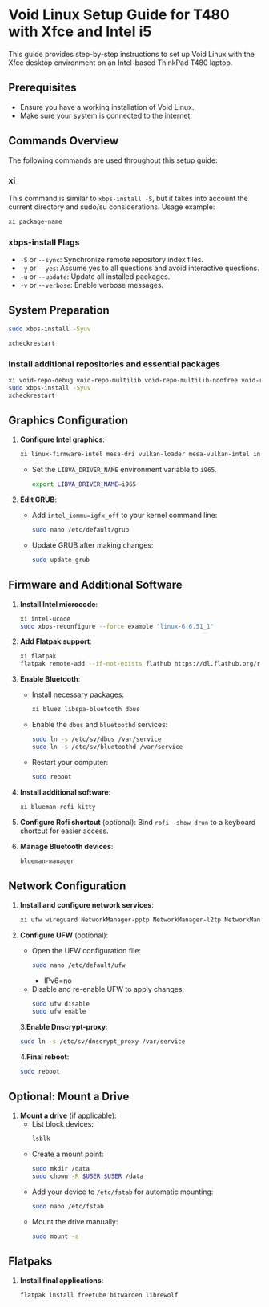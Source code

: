 # Void Linux Setup Guide for T480 with Xfce and Intel i5

This guide provides step-by-step instructions to set up Void Linux with the Xfce desktop environment on an Intel-based ThinkPad T480 laptop.

## Prerequisites
- Ensure you have a working installation of Void Linux.
- Make sure your system is connected to the internet.

## Commands Overview

The following commands are used throughout this setup guide:

### xi
This command is similar to `xbps-install -S`, but it takes into account the current directory and sudo/su considerations. Usage example:
```bash
xi package-name
```

### xbps-install Flags
- `-S` or `--sync`: Synchronize remote repository index files.
- `-y` or `--yes`: Assume yes to all questions and avoid interactive questions.
- `-u` or `--update`: Update all installed packages.
- `-v` or `--verbose`: Enable verbose messages.

## System Preparation

```bash
sudo xbps-install -Syuv
```
```bash
xcheckrestart
```

### Install additional repositories and essential packages
```bash
xi void-repo-debug void-repo-multilib void-repo-multilib-nonfree void-repo-nonfree nano
sudo xbps-install -Syuv
xcheckrestart
```

## Graphics Configuration

1. **Configure Intel graphics**:
    ```bash
    xi linux-firmware-intel mesa-dri vulkan-loader mesa-vulkan-intel intel-video-accel
    ```
    - Set the `LIBVA_DRIVER_NAME` environment variable to `i965`.
        ```bash
        export LIBVA_DRIVER_NAME=i965
        ```

2. **Edit GRUB**:
    - Add `intel_iommu=igfx_off` to your kernel command line:
        ```bash
        sudo nano /etc/default/grub
        ```
    - Update GRUB after making changes:
        ```bash
        sudo update-grub
        ```

## Firmware and Additional Software

1. **Install Intel microcode**:
    ```bash
    xi intel-ucode
    sudo xbps-reconfigure --force example "linux-6.6.51_1"
    ```

2. **Add Flatpak support**:
    ```bash
    xi flatpak
    flatpak remote-add --if-not-exists flathub https://dl.flathub.org/repo/flathub.flatpakrepo
    ```

3. **Enable Bluetooth**:
    - Install necessary packages:
        ```bash
        xi bluez libspa-bluetooth dbus
        ```
    - Enable the `dbus` and `bluetoothd` services:
        ```bash
        sudo ln -s /etc/sv/dbus /var/service
        sudo ln -s /etc/sv/bluetoothd /var/service
        ```
    - Restart your computer:
        ```bash
        sudo reboot
        ```

4. **Install additional software**:
    ```bash
    xi blueman rofi kitty
    ```

5. **Configure Rofi shortcut** (optional):
    Bind `rofi -show drun` to a keyboard shortcut for easier access.

6. **Manage Bluetooth devices**:
    ```bash
    blueman-manager
    ```

## Network Configuration

1. **Install and configure network services**:
    ```bash
    xi ufw wireguard NetworkManager-pptp NetworkManager-l2tp NetworkManager-devel NetworkManager-l2tp NetworkManager-openvpn dnscrypt-proxy
    ```
   
2. **Configure UFW** (optional):
    - Open the UFW configuration file:
        ```bash
        sudo nano /etc/default/ufw
        ```
        - IPv6=no
    - Disable and re-enable UFW to apply changes:
        ```bash
        sudo ufw disable
        sudo ufw enable
        ```
        
    3.**Enable Dnscrypt-proxy**:
     ```bash
    sudo ln -s /etc/sv/dnscrypt_proxy /var/service
    ```

    4.**Final reboot**:
     ```bash
    sudo reboot
    ```

## Optional: Mount a Drive

1. **Mount a drive** (if applicable):
    - List block devices:
        ```bash
        lsblk
        ```
    - Create a mount point:
        ```bash
        sudo mkdir /data
        sudo chown -R $USER:$USER /data
        ```
    - Add your device to `/etc/fstab` for automatic mounting:
        ```bash
        sudo nano /etc/fstab
        ```
    - Mount the drive manually:
        ```bash
        sudo mount -a
        ```

## Flatpaks

1. **Install final applications**:
    ```bash
    flatpak install freetube bitwarden librewolf
    ```

